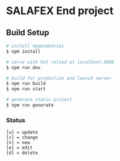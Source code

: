 # SALAFEX End project

## Build Setup

```bash
# install dependencies
$ npm install

# serve with hot reload at localhost:3000
$ npm run dev

# build for production and launch server
$ npm run build
$ npm run start

# generate static project
$ npm run generate
```


### Status
```
[u] = update
[c] = change
[n] = new
[e] = edit
[d] = delete
```